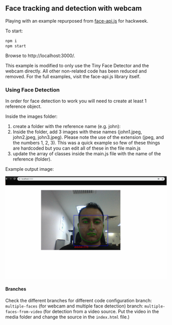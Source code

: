 ## Face tracking and detection with webcam

Playing with an example repurposed from [face-api.js](https://github.com/justadudewhohacks/face-api.js) for hackweek.

To start:

```
npm i
npm start
```

Browse to http://localhost:3000/.

This example is modified to only use the Tiny Face Detector and the webcam directly. All other non-related code has been reduced and removed. For the full examples, visit the face-api.js library itself.

### Using Face Detection

In order for face detection to work you will need to create at least 1 reference object.

Inside the images folder:
1) create a folder with the reference name (e.g. john):
2) Inside the folder, add 3 images with these names (john1.jpeg, john2.jpeg, john3.jpeg). Please note the use of the extension (jpeg, and the numbers 1, 2, 3). This was a quick example so few of these things are hardcoded but you can edit all of these in the file main.js
3) update the array of classes inside the main.js file with the name of the reference (folder).

Example output image:

![screenshot output on browser](exampleOutputBrowser.png)

#### Branches
Check the different branches for different code configuration
branch: `multiple-faces` (for webcam and multiple face detection)
branch: `multiple-faces-from-video` (for detection from a video source. Put the video in the media folder and change the source in the `index.html` file.)